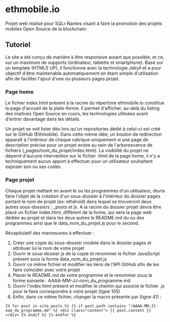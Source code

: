 # ethmobile.io

Projet web réalisé pour SQLi-Nantes visant à faire la promotion des projets mobiles Open Source de la blockchain.

## Tutoriel

Le site a été conçu de manière à être responsive autant que possible, et ce, sur un maximum de supports (ordinateur, tablette et smartphone). Basé sur un template (HTML5 UP), il fonctionne avec la technologie Jekyll et a pour objectif d'être maintenable automatiquement en étant simple d'utilisation afin de faciliter l'ajout d'une ou plusieurs pages projet.

### Page home

Le fichier index.html présent à la racine du répertoire ethmobile.io constitue la page d'accueil de la plate-forme. Il permet d'afficher, au-delà du listing des iniatives Open Source en cours, les technologies utilisées avant d'entrer davantage dans les détails.

Un projet se voit lister dès lors qu'un repositories dédié à celui-ci est créé sur le GitHub (Ethmobile). Dans cette même idée, un bouton de redirection apparaît à l'intérieur de chaque rubrique uniquement si une page de description précise pour un projet existe au sein de l'arborescence de fichiers (_pages/nom_du_projet/index.html).
La visibilité du projet ne dépend d'aucune intervention sur le fichier .html de la page home, il n'y a techniquement aucun apport à effectuer pour un utilisateur souhaitant exposer son ou ses codes.

### Page projet

Chaque projet mettant en avant le ou les programmes d'un utilisateur, devra faire l'objet de la création d'un sous-dossier à l'intérieur du dossier pages portant le nom de projet (ex: ethdroid) dans lequel se trouveront deux autres sous-dossiers : _posts et js.
A la racine du dossier projet devra être placé un fichier index.html, différent de la home, qui sera la page web dédiée au projet et dans les deux autres le README.md du ou des programmes ainsi que le data_nom_du_projet.js pour le second.

Récapitulatif des manoeuvres à effectuer :
1. Créer une copie du sous-dossier modele dans le dossier pages et attribuer lui le nom de votre projet
2. Ouvrir le sous-dossier js de la copie et renommer le fichier JavaScript présent sous la forme data_nom_du_projet.js
3. Ouvrir ce même fichier et modifier les liens de l'API GitHub afin de les faire coïncider avec votre projet
4. Placer le README.md de votre programme et le renommer sous la forme suivante : AAAA-MM-JJ-nom_du_programme.md
5. Ouvrir l'index.html présent et modifier le chemin qui associe le fichier .js pour le faire correspondre à votre projet (ligne 105)
6. Enfin, dans ce même fichier, changer la macro présente par (ligne 41) :

`{% for post in site.posts %} {% if post.path contains "/AAAA-MM-JJ-nom_du_programme.md" %} <div class="content"> {{ post.content }} </div> {% endif %} {% endfor %}`
